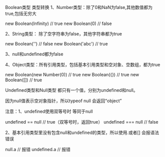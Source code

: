 Boolean类型
类型转换
1、Number类型：除了0和NaN为false,其他数值都为true,包括无穷大

new Boolean(Infinity) // true
new Boolean(0) // false

2、String类型： 除了空字符串为false，其他字符串都为true

new Boolean('') // false
new Boolean('abc') // true

3、null和undefined都为false

4、Object类型：所有引用类型，包括基本引用类型和空对象、空数组，都为true

new Boolean(new Number(0)) // true
new Boolean({}) // true
new Boolean([]) // true

Undefined类型和Null类型
都只有一个值，分别为undefined和null。

因为null值表示空对象指针，所以typeof null 会返回“object”

注意：1、undefined使用双等号时 等同于null

undefined == null // true（双等号时，返回true）
undefined === null // false

2、基本引用类型里没有包含null和undefined的类型，所以使用.或者[] 会报语法错误

null.a // 报错
undefined.a // 报错

 